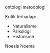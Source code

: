ontologi metodologi
  
Kritik terhadap:
- Naturalisme
- Psikologi
- Historisme
  
  
  
Noesis
Noema